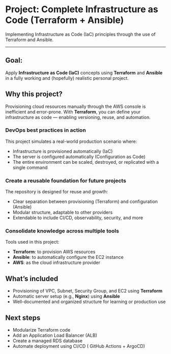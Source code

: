 
# Project: Complete Infrastructure as Code (Terraform + Ansible)
Implementing Infrastructure as Code (IaC) principles through the use of Terraform and Ansible.

---------------


## Goal:

Apply **Infrastructure as Code (IaC)** concepts using **Terraform** and **Ansible** in a fully working and (hopefully) realistic personal project.



## Why this project?

Provisioning cloud resources manually through the AWS console is inefficient and error-prone. With **Terraform**, you can define your infrastructure as code — enabling versioning, reuse, and automation.



### DevOps best practices in action

This project simulates a real-world production scenario where:

* Infrastructure is provisioned automatically (IaC)
* The server is configured automatically (Configuration as Code)
* The entire environment can be scaled, destroyed, or replicated with a single command



### Create a reusable foundation for future projects

The repository is designed for reuse and growth:

* Clear separation between provisioning (Terraform) and configuration (Ansible)
* Modular structure, adaptable to other providers
* Extendable to include CI/CD, observability, security, and more



### Consolidate knowledge across multiple tools

Tools used in this project:

* **Terraform**: to provision AWS resources
* **Ansible**: to automatically configure the EC2 instance
* **AWS**: as the cloud infrastructure provider



## What’s included

* Provisioning of VPC, Subnet, Security Group, and EC2 using **Terraform**
* Automatic server setup (e.g., **Nginx**) using **Ansible**
* Well-documented and organized structure for learning or production use



## Next steps

* Modularize Terraform code
* Add an Application Load Balancer (ALB)
* Create a managed RDS database
* Automate deployment using CI/CD ( GitHub Actions + ArgoCD)


